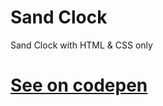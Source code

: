 # Sand Clock

Sand Clock with HTML & CSS only

# [See on codepen](https://codepen.io/hicoders/pen/xxRJoYQ)
